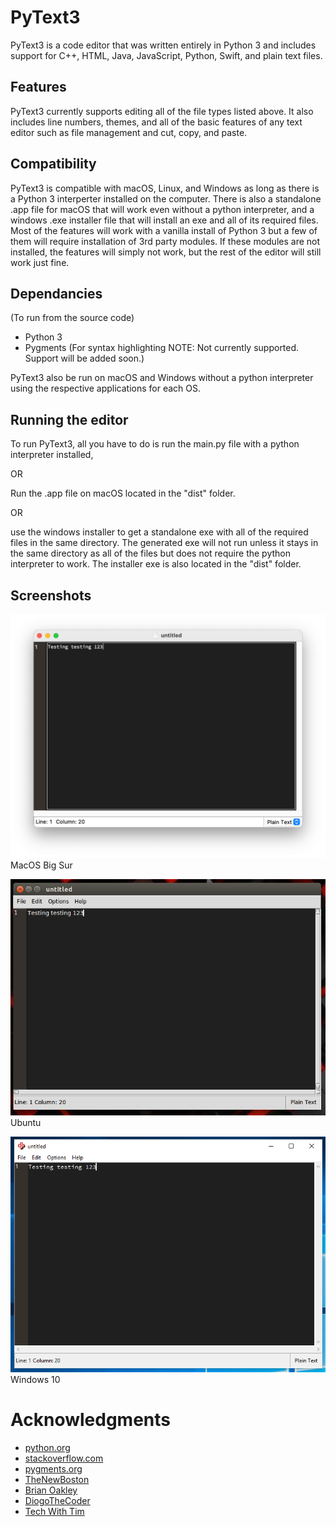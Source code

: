 # PyText3

PyText3 is a code editor that was written entirely in Python 3 and includes support for C++, HTML, Java, JavaScript, Python, Swift, and plain text files.

## Features

PyText3 currently supports editing all of the file types listed above. It also includes line numbers, themes, and all of the basic features of any text editor such as file management and cut, copy, and paste.

## Compatibility

PyText3 is compatible with macOS, Linux, and Windows as long as there is a Python 3 interperter installed on the computer. There is also a standalone .app file for macOS that will work even without a python interpreter, and a windows .exe installer file that will install an exe and all of its required files. Most of the features will work with a vanilla install of Python 3 but a few of them will require installation of 3rd party modules. If these modules are not installed, the features will simply not work, but the rest of the editor will still work just fine.

## Dependancies
(To run from the source code)
 - Python 3
 - Pygments (For syntax highlighting NOTE: Not currently supported. Support will be added soon.)

PyText3 also be run on macOS and Windows without a python interpreter using the respective applications for each OS.

## Running the editor
To run PyText3, all you have to do is run the main.py file with a python interpreter installed,

OR

Run the .app file on macOS located in the "dist" folder.

OR

use the windows installer to get a standalone exe with all of the required files in the same directory. The generated exe will not run unless it stays in the same directory as all of the files but does not require the python interpreter to work. The installer exe is also located in the "dist" folder.

## Screenshots
![](images/Screenshots/macos.PNG)  
MacOS Big Sur
  
![](images/Screenshots/linux.PNG)  
Ubuntu  
  
![](images/Screenshots/windows.PNG)  
Windows 10  
  
# Acknowledgments

* [python.org](python.org)
* [stackoverflow.com](stackoverflow.com)
* [pygments.org](pygments.org)
* [TheNewBoston](https://www.youtube.com/user/thenewboston)
* [Brian Oakley](https://stackoverflow.com/users/7432/bryan-oakley)
* [DiogoTheCoder](https://www.youtube.com/channel/UCDDLOEVnBVlAMSbYRzuH-ww)
* [Tech With Tim](https://www.youtube.com/channel/UC4JX40jDee_tINbkjycV4Sg)
